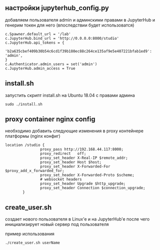 ## настройки jupyterhub_config.py
добавляем пользователя admin и админскими правами в JupyterHub и генерим токен для него (впоследствии будет использоватся)

```
c.Spawner.default_url = '/lab' 
c.JupyterHub.bind_url = 'http://0.0.0.0:8000/studio'
c.JupyterHub.api_tokens = {
    'b2a635cbef409b30b54c6cd1f39b180ec88c264ce135af9e5e407221bfab1ed9': 'admin',
}
c.Authenticator.admin_users = set('admin')
c.JupyterHub.admin_access = True
```

## install.sh
запустить скрипт install.sh на Ubuntu 18.04 с правами админа

```
sudo ./install.sh
```

## proxy container nginx config
необходимо добавить следующие изменения в proxy контейнере платформы (nginx конфиг)

```
location /studio {
                proxy_pass http://192.168.44.117:8000;
                proxy_redirect   off;
                proxy_set_header X-Real-IP $remote_addr;
                proxy_set_header Host $host;
                proxy_set_header X-Forwarded-For $proxy_add_x_forwarded_for;
                proxy_set_header X-Forwarded-Proto $scheme;
                # websocket headers
                proxy_set_header Upgrade $http_upgrade;
                proxy_set_header Connection $connection_upgrade;
        }
```

## create_user.sh
создает нового пользователя в Linux'e и на JupyterHub'e после чего инициализирует новый сервер под пользователя

пример использования

```
./create_user.sh userName
```